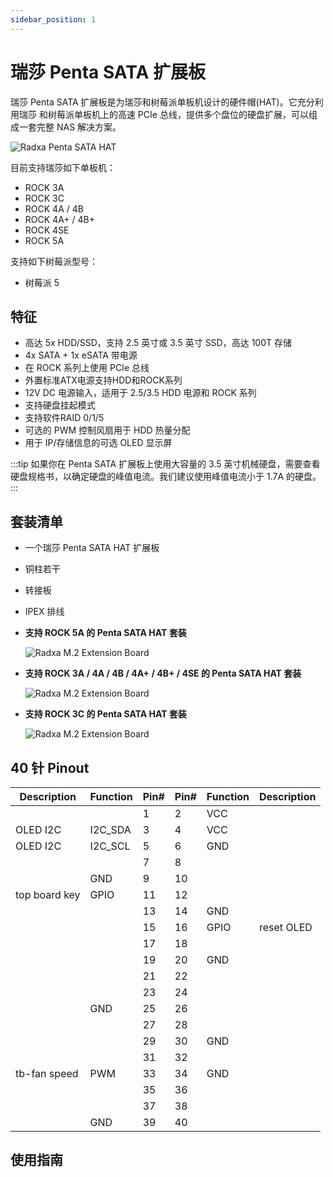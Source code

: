```yaml
---
sidebar_position: 1
---
```


# 瑞莎 Penta SATA 扩展板

瑞莎 Penta SATA 扩展板是为瑞莎和树莓派单板机设计的硬件帽(HAT)。它充分利用瑞莎 和树莓派单板机上的高速 PCIe 总线，提供多个盘位的硬盘扩展，可以组成一套完整 NAS 解决方案。

![Radxa Penta SATA HAT](/img/accessories/penta-sata-hat-01.webp)

目前支持瑞莎如下单板机：

- ROCK 3A
- ROCK 3C
- ROCK 4A / 4B
- ROCK 4A+ / 4B+
- ROCK 4SE
- ROCK 5A

支持如下树莓派型号：

- 树莓派 5

## 特征

- 高达 5x HDD/SSD，支持 2.5 英寸或 3.5 英寸 SSD，高达 100T 存储
- 4x SATA + 1x eSATA 带电源
- 在 ROCK 系列上使用 PCIe 总线
- 外置标准ATX电源支持HDD和ROCK系列
- 12V DC 电源输入，适用于 2.5/3.5 HDD 电源和 ROCK 系列
- 支持硬盘挂起模式
- 支持软件RAID 0/1/5
- 可选的 PWM 控制风扇用于 HDD 热量分配
- 用于 IP/存储信息的可选 OLED 显示屏

:::tip
如果你在 Penta SATA 扩展板上使用大容量的 3.5 英寸机械硬盘，需要查看硬盘规格书，以确定硬盘的峰值电流。我们建议使用峰值电流小于 1.7A 的硬盘。
:::

## 套装清单

- 一个瑞莎 Penta SATA HAT 扩展板
- 铜柱若干
- 转接板
- IPEX 排线

- **支持 ROCK 5A 的 Penta SATA HAT 套装**

  ![Radxa M.2 Extension Board](/img/accessories/penta-sata-hat-02.webp)

- **支持 ROCK 3A / 4A / 4B / 4A+ / 4B+ / 4SE 的 Penta SATA HAT 套装**

  ![Radxa M.2 Extension Board](/img/accessories/penta-sata-hat-03.webp)

- **支持 ROCK 3C 的 Penta SATA HAT 套装**

  ![Radxa M.2 Extension Board](/img/accessories/penta-sata-hat-04.webp)


## 40 针 Pinout

| Description   | Function | Pin# | Pin# | Function | Description |
|---------------|----------|------|------|----------|-------------|
|               |          | 1    | 2    |   VCC    |             |
|   OLED I2C    | I2C_SDA  | 3    | 4    |   VCC    |             |
|   OLED I2C    | I2C_SCL  | 5    | 6    |   GND    |             |
|               |          | 7    | 8    |          |             |
|               |   GND    | 9    | 10   |          |             |
| top board key |   GPIO   | 11   | 12   |          |             |
|               |          | 13   | 14   |   GND    |             |
|               |          | 15   | 16   |   GPIO   | reset OLED  |
|               |          | 17   | 18   |          |             |
|               |          | 19   | 20   |   GND    |             |
|               |          | 21   | 22   |          |             |
|               |          | 23   | 24   |          |             |
|               |   GND    | 25   | 26   |          |             |
|               |          | 27   | 28   |          |             |
|               |          | 29   | 30   |   GND    |             |
|               |          | 31   | 32   |          |             |
| tb-fan speed  |   PWM    | 33   | 34   |   GND    |             |
|               |          | 35   | 36   |          |             |
|               |          | 37   | 38   |          |             |
|               |   GND    | 39   | 40   |          |             |


## 使用指南

<DocCardList />
